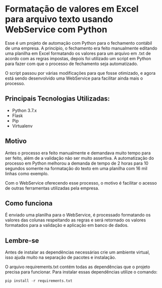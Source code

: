 # Formatação de valores em Excel para arquivo texto usando WebService com Python

Esse é um projeto de automação com Python para o fechamento contábil de uma empresa. A princípio, o fechamento era feito manualmente editando uma 
planilha em Excel formatando os valores para um arquivo em .txt de acordo com as regras impostas, depois foi utilizado um script em Python para fazer 
com que o processo de fechamento seja automatizado. 

O script passou por várias modificações para que fosse otimizado, e agora está sendo desenvolvido uma WebService para facilitar ainda mais o processo.

## Principais Tecnologias Utilizadas:
* Python 3.7.x                    
* Flask                           
* Pip                             
* Virtualenv       
  
## Motivo
Antes o processo era feito manualmente e demandava muito tempo para ser feito, além de a validação não ser muito assertiva.
A automatização do processo em Python melhorou a demanda de tempo de 2 horas para 10 segundos somente na formatação do texto
em uma planilha com 16 mil linhas como exemplo.

Com o WebService oferecendo esse processo, o motivo é facilitar o acesso de outras ferramentas utilizadas pela empresa.

## Como funciona
É enviado uma planilha para o WebService, é processado formatando os valores das colunas respeitando as regras e será retornado
os valores formatados para a validação e aplicação em banco de dados.
  
 ## Lembre-se 
 Antes de instalar as dependências necessárias crie um ambiente virtual, isso ajuda muito na separação de pacotes e instalação.
 
 O arquivo requirements.txt contém todas as dependências que o projeto precisa para funcionar.
 Para instalar essas dependências utilize o comando: 
 ```python 
pip install -r requirements.txt
```

